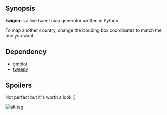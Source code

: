 
## Synopsis

**twigeo** is a live tweet map generator written in Python.

To map another country, change the bouding box coordinates to match the one you want.

## Dependency

* [gmplot](https://github.com/vgm64/gmplot)
* [tweepy](https://github.com/tweepy/tweepy)

## Spoilers

Not perfect but it's worth a look :]

![alt tag](https://pool.obyn.io/git/twigeo/twigeo.jpg)
